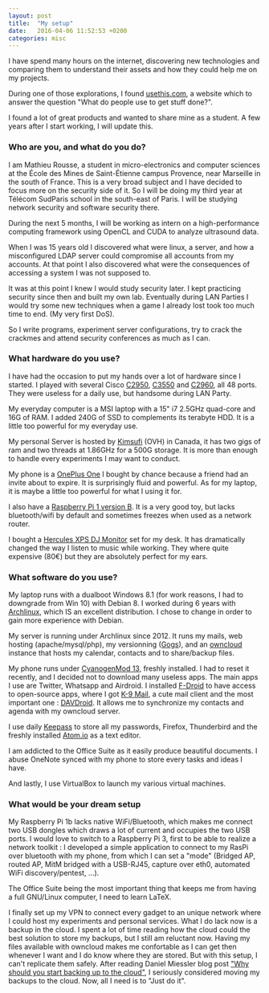 ```yaml
---
layout: post
title:  "My setup"
date:   2016-04-06 11:52:53 +0200
categories: misc
---
```


I have spend many hours on the internet, discovering new technologies and comparing them to understand their assets and how they could help me on my projects.

During one of those explorations, I found [usethis.com](https://usesthis.com), a website which to answer the question "What do people use to get stuff done?".

<!---excerpt-break-->
I found a lot of great products and wanted to share mine as a student. A few years after I start working, I will update this.

### Who are you, and what do you do?
I am Mathieu Rousse, a student in micro-electronics and computer sciences at the École des Mines de Saint-Étienne campus Provence, near Marseille in the south of France. This is a very broad subject and I have decided to focus more on the security side of it. So I will be doing my third year at Télécom SudParis school in the south-east of Paris. I will be studying network security and software security there.

During the next 5 months, I will be working as intern on a high-performance computing framework using OpenCL and CUDA to analyze ultrasound data.

When I was 15 years old I discovered what were linux, a server, and how a misconfigured LDAP server could compromise all accounts from my accounts. At that point I also discovered what were the consequences of accessing a system I was not supposed to.

It was at this point I knew I would study security later. I kept practicing security since then and built my own lab. Eventually during LAN Parties I would try some new techniques when a game I already lost took too much time to end. (My very first DoS).

So I write programs, experiment server configurations, try to crack the crackmes and attend security conferences as much as I can.

### What hardware do you use?

I have had the occasion to put my hands over a lot of hardware since I started. I played with several Cisco [C2950](http://www.cisco.com/en/US/products/hw/switches/ps628/ps3821/index.html), [C3550](http://www.cisco.com/en/US/products/hw/switches/ps646/products_data_sheet09186a00800913d0.html) and [C2960](http://www.cisco.com/c/en/us/products/collateral/switches/catalyst-2960-series-switches/prod_bulletin0900aecd80322c22.html), all 48 ports. They were useless for a daily use, but handsome during LAN Party.

My everyday computer is a MSI laptop with a 15" i7 2.5GHz quad-core and 16G of RAM. I added 240G of SSD to complements its terabyte HDD. It is a little too powerful for my everyday use.

My personal Server is hosted by [Kimsufi](http://www.kimsufi.com/en/servers.xml) (OVH) in Canada, it has two gigs of ram and two threads at 1.86GHz for a 500G storage. It is more than enough to handle every experiments I may want to conduct.

My phone is a [OnePlus One](http://www.gsmarena.com/oneplus_one-6327.php) I bought by chance because a friend had an invite about to expire. It is surprisingly fluid and powerful. As for my laptop, it is maybe a little too powerful for what I using it for.

I also have a [Raspberry Pi 1 version B](https://www.raspberrypi.org/products/model-b/). It is a very good toy, but lacks bluetooth/wifi by default and sometimes freezes when used as a network router.

I bought a [Hercules XPS DJ Monitor](http://www.hercules.com/us/dj-speakers/bdd/p/172/xps-2-0-80-dj-monitor/) set for my desk. It has dramatically changed the way I listen to music while working. They where quite expensive (80€) but they are absolutely perfect for my ears.

### What software do you use?

My laptop runs with a dualboot Windows 8.1 (for work reasons, I had to downgrade from Win 10) with Debian 8. I worked during 6 years with [Archlinux](https://www.archlinux.org/), which IS an excellent distribution. I chose to change in order to gain more experience with Debian.

My server is running under Archlinux since 2012. It runs my mails, web hosting (apache/mysql/php), my versionning ([Gogs](https://gogs.io/)), and an [owncloud](https://owncloud.org/) instance that hosts my calendar, contacts and to share/backup files.

My phone runs under [CyanogenMod 13](https://download.cyanogenmod.org/?device=bacon), freshly installed. I had to reset it recently, and I decided not to download many useless apps. The main apps I use are Twitter, Whatsapp and Airdroid.
I installed [F-Droid](https://f-droid.org/) to have access to open-source apps, where I got [K-9 Mail](https://f-droid.org/repository/browse/?fdfilter=k-9&fdid=com.fsck.k9), a cute mail client and the most important one : [DAVDroid](https://f-droid.org/repository/browse/?fdfilter=davdroid&fdid=at.bitfire.davdroid). It allows me to synchronize my contacts and agenda with my owncloud server.

I use daily [Keepass](http://keepass.info/) to store all my passwords, Firefox, Thunderbird and the freshly installed [Atom.io](https://atom.io/) as a text editor.

I am addicted to the Office Suite as it easily produce beautiful documents. I abuse OneNote synced with my phone to store every tasks and ideas I have.

And lastly, I use VirtualBox to launch my various virtual machines.

### What would be your dream setup

My Raspberry Pi 1b lacks native WiFi/Bluetooth, which makes me connect two USB dongles which draws a lot of current and occupies the two USB ports. I would love to switch to a Raspberry Pi 3, first to be able to realize a network toolkit : I developed a simple application to connect to my RasPi over bluetooth with my phone, from which I can set a "mode" (Bridged AP, routed AP, MitM bridged with a USB-RJ45, capture over eth0, automated WiFi discovery/pentest, ...).

The Office Suite being the most important thing that keeps me from having a full GNU/Linux computer, I need to learn LaTeX.

I finally set up my VPN to connect every gadget to an unique network where I could host my experiments and personal services. What I do lack now is a backup in the cloud. I spent a lot of time reading how the cloud could the best solution to store my backups, but I still am reluctant now. Having my files available with owncloud makes me confortable as I can get then whenever I want and I do know where they are stored. But with this setup, I can't replicate them safely. After reading Daniel Miessler blog post ["Why should you start backing up to the cloud"](https://danielmiessler.com/blog/backups-cloud/), I seriously considered moving my backups to the cloud. Now, all I need is to "Just do it".
